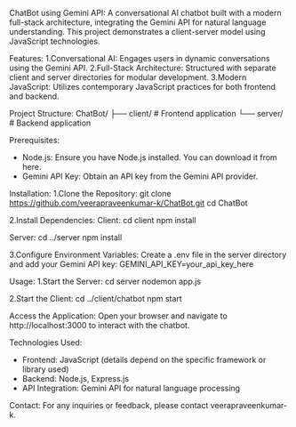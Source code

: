 ChatBot using Gemini API:
A conversational AI chatbot built with a modern full-stack architecture, integrating the Gemini API for natural language understanding. This project demonstrates a client-server model using JavaScript technologies.

Features:
1.Conversational AI: Engages users in dynamic conversations using the Gemini API.
2.Full-Stack Architecture: Structured with separate client and server directories for modular development.
3.Modern JavaScript: Utilizes contemporary JavaScript practices for both frontend and backend.

Project Structure:
ChatBot/
├── client/        # Frontend application
└── server/        # Backend application

Prerequisites:
* Node.js: Ensure you have Node.js installed. You can download it from here.
* Gemini API Key: Obtain an API key from the Gemini API provider.

Installation:
1.Clone the Repository:
git clone https://github.com/veerapraveenkumar-k/ChatBot.git
cd ChatBot

2.Install Dependencies:
Client: 
cd client
npm install

Server:
cd ../server
npm install

3.Configure Environment Variables:
Create a .env file in the server directory and add your Gemini API key:
GEMINI_API_KEY=your_api_key_here

Usage:
1.Start the Server:
cd server
nodemon app.js

2.Start the Client:
cd ../client/chatbot
npm start

Access the Application:
Open your browser and navigate to http://localhost:3000 to interact with the chatbot.

Technologies Used:
* Frontend: JavaScript (details depend on the specific framework or library used)
* Backend: Node.js, Express.js
* API Integration: Gemini API for natural language processing

Contact:
For any inquiries or feedback, please contact veerapraveenkumar-k.
